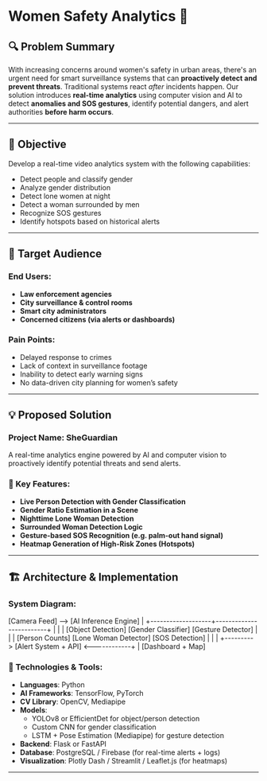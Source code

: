 # Women Safety Analytics 🚨

## 🔍 Problem Summary

With increasing concerns around women's safety in urban areas, there's an urgent need for smart surveillance systems that can **proactively detect and prevent threats**. Traditional systems react *after* incidents happen. Our solution introduces **real-time analytics** using computer vision and AI to detect **anomalies and SOS gestures**, identify potential dangers, and alert authorities **before harm occurs**.

---

## 🎯 Objective

Develop a real-time video analytics system with the following capabilities:
- Detect people and classify gender
- Analyze gender distribution
- Detect lone women at night
- Detect a woman surrounded by men
- Recognize SOS gestures
- Identify hotspots based on historical alerts

---

## 👥 Target Audience

### End Users:
- **Law enforcement agencies**
- **City surveillance & control rooms**
- **Smart city administrators**
- **Concerned citizens (via alerts or dashboards)**

### Pain Points:
- Delayed response to crimes
- Lack of context in surveillance footage
- Inability to detect early warning signs
- No data-driven city planning for women’s safety

---

## 💡 Proposed Solution

### Project Name: **SheGuardian**

A real-time analytics engine powered by AI and computer vision to proactively identify potential threats and send alerts.

### 🔑 Key Features:
- **Live Person Detection with Gender Classification**
- **Gender Ratio Estimation in a Scene**
- **Nighttime Lone Woman Detection**
- **Surrounded Woman Detection Logic**
- **Gesture-based SOS Recognition (e.g. palm-out hand signal)**
- **Heatmap Generation of High-Risk Zones (Hotspots)**

---

## 🏗️ Architecture & Implementation

### System Diagram:

[Camera Feed] --> [AI Inference Engine]
|
+-------------------+-------------------------+
| | |
[Object Detection] [Gender Classifier] [Gesture Detector]
| | |
[Person Counts] [Lone Woman Detector] [SOS Detection]
| | |
+---------> [Alert System + API] <------------+
|
[Dashboard + Map]


### 🔧 Technologies & Tools:

- **Languages**: Python
- **AI Frameworks**: TensorFlow, PyTorch
- **CV Library**: OpenCV, Mediapipe
- **Models**:
  - YOLOv8 or EfficientDet for object/person detection
  - Custom CNN for gender classification
  - LSTM + Pose Estimation (Mediapipe) for gesture detection
- **Backend**: Flask or FastAPI
- **Database**: PostgreSQL / Firebase (for real-time alerts + logs)
- **Visualization**: Plotly Dash / Streamlit / Leaflet.js (for heatmaps)

---